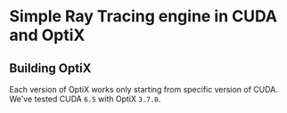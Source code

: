 # Simple Ray Tracing engine in CUDA and OptiX

## Building OptiX

Each version of OptiX works only starting from specific version of CUDA. We've tested CUDA `6.5` with OptiX `3.7.0`.

